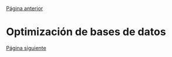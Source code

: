 [Página anterior](Consultas_SQL.md)  

# Optimización de bases de datos

[Página siguiente](Integración_SQL.md)
